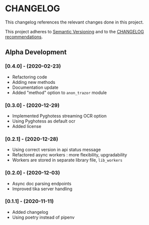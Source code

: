 CHANGELOG
=========

This changelog references the relevant changes done in this project.

This project adheres to [Semantic Versioning](http://semver.org/) 
and to the [CHANGELOG recommendations](http://keepachangelog.com/).
## Alpha Development

### [0.4.0] - (2020-02-23)
- Refactoring code
- Adding new methods
- Documentation update
- Added "method" option to `anon_trazor` module

### [0.3.0] - (2020-12-29)
- Implemented Pyghotess streaming OCR option
- Using Pyghotess as default ocr
- Added license

### [0.2.1] - (2020-12-28)
- Using correct version in api status message
- Refactored async workers : more flexibility, upgradability
- Workers are stored in separate library file, `lib_workers`

### [0.2.0] - (2020-12-03)
- Async doc parsing endpoints
- Improved tika server handling

### [0.1.1] - (2020-11-11)
- Added changelog
- Using poetry instead of pipenv

